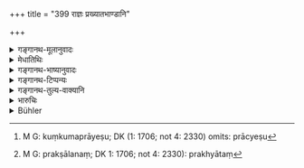+++
title = "399 राज्ञः प्रख्यातभाण्डानि"

+++

<details><summary>गङ्गानथ-मूलानुवादः</summary>

Those commodities that have been proclaimed as the ‘king’s monopoly,’ and those that are forbidden,—if any one, through greed, exports these, the king shall confiscate all his property.—(399)
</details>

<details><summary>मेधातिथिः</summary>

**राज्ञः** संबन्धितया **प्रख्यातानि** **यानि** **भाण्डानि** राजोपयोगितया — यथा हस्तिनः, काश्मीरेषु कुंकुमम्, प्राच्येषु[^३५५] पट्टोर्णादीनि, प्रतीच्येष्व् अश्वाः, दाक्षिणात्येषु मणिमुक्तादीनि — यद् यस्य राज्ञो विषये सुलभम् अन्यत्र दुर्लभं तत्र तस्य प्रख्यापनं[^३५६] भवति । तेन हि राजान इतरेतरं संदधते । **प्रतिषिद्धानि यानि** राज्ञा मदीयाद् देशान् नैतद् अन्यत्र नेयम् अत्रैव वा विक्रेयं यथा दुर्भिक्षे धान्यम् इत्य् एवमादीनि । **लोभान् निर्हरतो** देशान्तरं नयतो विक्रीणानस्य वा **सर्वहारं हरेत्,** सर्वहरणं सर्वहारः । अयं धनलोभान् नयतो दण्डः । राजान्तरोपायनार्थं त्व् अधिकतरः शारीरो ऽपि दुर्गावरोधादिः ॥ ८.३९९ ॥


[^३५६]:
     M G: prakṣālanaṃ; DK 1: 1706; not 4: 2330): prakhyātaṃ


[^३५५]:
     M G: kuṃkumaprāyeṣu; DK (1: 1706; not 4: 2330) omits: prācyeṣu
</details>

<details><summary>गङ्गानथ-भाष्यानुवादः</summary>

Those commodities that have been ‘*proclaimed*’ to belong to the king’s monopoly,—*e.g*. elephants in the eastern countries, saffron, silks and woolens in Kaśmir, horses among the western countries, precious stones, pearls, etc., among the southern countries; in fact such articles as are easily obtainable in the dominions of the king concerned, but rare in other countries. Kings come to a mutual understanding among themselves regarding all such commodities.

‘*Forbidden*’—*i.e*., those in regard to which the king has ordered that they should not he exported outside his dominions; *e.g*. during famines, the exporting of food-grains is prohibited.

‘*Through greed*,’—if some one exports for sale such commodities to other countries, the king shall confiscate all his property.

This punishment is meant for one who does the exporting with a view to profiteering, if they are carried for being presented to a foreign king, then the punishment shall be severer in the form of imprisonment and other forms of corporeal punishment.—(399)
</details>

<details><summary>गङ्गानथ-टिप्पन्यः</summary>

This verse is quoted in *Vivādaratnākara* (p. 300), which adds the following notes:—Those objects that are specially fit for a king’s use—such as large elephants, and so forth—as also those the export of which is prohibited, such as grains and other things difficult to obtain in the country, and hence not to be sold to foreign countries,—if, through greed, merchants should export such articles to foreign countries, they should have all their property confiscated by the king,
*i.e*., he should take away all that the man may have earned over the
commodity.

It is quoted in *Aparārka* (p. 817); and again on p. 834;—in
*Vīramitrodaya* (Rājanīti, p. 174);—in *Vyavahāra-Bālambhaṭṭī* (p.
954);—and in *Vivādacintāmaṇi*, (p. 119), which has the following explanation—‘Such elephants, horses and other things as are fit for the king only,—and things of which all buying and selling have been prohibited by the king,—if any one sells these in open defiance of the royal command, all that he obtains by this selling should be confiscated by the king.’
</details>

<details><summary>गङ्गानथ-तुल्य-वाक्यानि</summary>

*Viṣṇu* (5.130).—‘He who sells a commodity on which the King has laid an
embargo, shall have it confiscated.’

*Yājñavalkya* (2.261).—‘If anything is sold of which the sale has been
prohibited or which is fit for the King’s own use, shall go to the King.’

*Śaṅkha-Likhita* (Vivādaratnākara, p. 301).—‘On selling a forbidden
commodity, one shall have his limbs cut off.’
</details>

<details><summary>भारुचिः</summary>

यद् यत्र प्रचुरं यत्र च दुर्लभं तत् तस्य राज्ञः **प्रख्यातं** भवति । तथोदीच्येष्व् आजानेया अश्वाः, कुंकुमं काश्मीरेषु, प्राच्येष्व् अगरुकर्पूरादि तदन्यत्र न निर्हार्यम् । अनिर्हृतं हि दुर्लभत्वात् । इतरेतरं राज्ञां कार्यप्रतिबन्धाद् उपायनं भवति । यस्य च धर्मार्थोपायनस्य धर्मजनकस्यार्थजनकस्य च क्रयविक्रयप्रतिषेधो राज्ञा कृतो भवति । यथा माक्षिकस्य मधुनः । तच् च न निर्हर्यम् । वणिग्भिर् निर्हरतो नृपः सर्वभागं हरेत् ॥ ८.३९७ ॥
</details>

<details><summary>Bühler</summary>

399	Let the king confiscate the whole property of (a trader) who out of greed exports goods of which the king has a monopoly or (the export of which is) forbidden.
</details>
